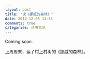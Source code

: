 ```yaml
---
layout: post
title: "读《挪威的森林》"
date: 2012-12-05 13:36
comments: true
categories: 读书笔记
---
```


Coming soon.

<!-- more -->

上周周末，读了村上村树的《挪威的森林》。
